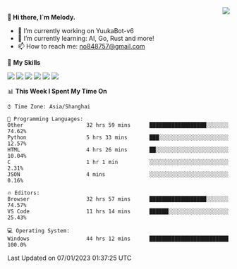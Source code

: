 <a href="#">
  <img align="right" src="https://github-readme-stats.vercel.app/api?username=melodyyuuka&count_private=true&show_icons=true" />
</a>

**👋 Hi there, I`m Melody.**

- 🔭 I’m currently working on YuukaBot-v6
- 🌱 I’m currently learning: AI, Go, Rust and more!
- 📫 How to reach me: no848757@gmail.com

🌟 **My Skills** 

![](https://img.shields.io/badge/-Python-3e74a2?style=flat-square&logo=Python&logoColor=fff)
![](https://img.shields.io/badge/-Java-007396?style=flat-square&logo=OpenJDK&logoColor=fff)
![](https://img.shields.io/badge/-Node.js-339933?style=flat-square&logo=Node.js&logoColor=fff)
![](https://img.shields.io/badge/-Git-f05032?style=flat-square&logo=git&logoColor=fff)
![](https://img.shields.io/badge/-PostgreSQL-4169e1?style=flat-square&logo=PostgreSQL&logoColor=fff)
![](https://img.shields.io/badge/-VSCode-007acc?style=flat-square&logo=Visual-Studio-Code&logoColor=fff)


<!--START_SECTION:waka-->
📊 **This Week I Spent My Time On** 

```text
⌚︎ Time Zone: Asia/Shanghai

💬 Programming Languages: 
Other                    32 hrs 59 mins      ██████████████████░░░░░░░   74.62% 
Python                   5 hrs 33 mins       ███░░░░░░░░░░░░░░░░░░░░░░   12.57% 
HTML                     4 hrs 26 mins       ██░░░░░░░░░░░░░░░░░░░░░░░   10.04% 
C                        1 hr 1 min          ░░░░░░░░░░░░░░░░░░░░░░░░░   2.31% 
JSON                     4 mins              ░░░░░░░░░░░░░░░░░░░░░░░░░   0.16%

🔥 Editors: 
Browser                  32 hrs 57 mins      ██████████████████░░░░░░░   74.57% 
VS Code                  11 hrs 14 mins      ██████░░░░░░░░░░░░░░░░░░░   25.43%

💻 Operating System: 
Windows                  44 hrs 12 mins      █████████████████████████   100.0%

```


 Last Updated on 07/01/2023 01:37:25 UTC
<!--END_SECTION:waka-->
